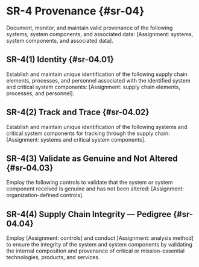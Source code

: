 # SR-4 Provenance {#sr-04}

Document, monitor, and maintain valid provenance of the following systems, system components, and associated data: [Assignment: systems, system components, and associated data].

## SR-4(1) Identity {#sr-04.01}

Establish and maintain unique identification of the following supply chain elements, processes, and personnel associated with the identified system and critical system components: [Assignment: supply chain elements, processes, and personnel].

## SR-4(2) Track and Trace {#sr-04.02}

Establish and maintain unique identification of the following systems and critical system components for tracking through the supply chain: [Assignment: systems and critical system components].

## SR-4(3) Validate as Genuine and Not Altered {#sr-04.03}

Employ the following controls to validate that the system or system component received is genuine and has not been altered: [Assignment: organization-defined controls].

## SR-4(4) Supply Chain Integrity — Pedigree {#sr-04.04}

Employ [Assignment: controls] and conduct [Assignment: analysis method] to ensure the integrity of the system and system components by validating the internal composition and provenance of critical or mission-essential technologies, products, and services.

